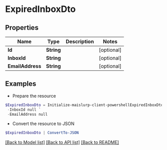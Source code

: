 # ExpiredInboxDto
## Properties

Name | Type | Description | Notes
------------ | ------------- | ------------- | -------------
**Id** | **String** |  | [optional] 
**InboxId** | **String** |  | [optional] 
**EmailAddress** | **String** |  | [optional] 

## Examples

- Prepare the resource
```powershell
$ExpiredInboxDto = Initialize-maislurp-client-powershellExpiredInboxDto  -Id null `
 -InboxId null `
 -EmailAddress null
```

- Convert the resource to JSON
```powershell
$ExpiredInboxDto | ConvertTo-JSON
```

[[Back to Model list]](../README#documentation-for-models) [[Back to API list]](../README#documentation-for-api-endpoints) [[Back to README]](../README)

